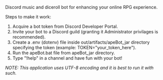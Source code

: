 Discord music and diceroll bot for enhancing your online RPG experience.

Steps to make it work:
1. Acquire a bot token from Discord Developer Portal.
2. Invite your bot to a Discord guild (granting it Administrator privilages is recommended).
3. Create a .env (dotenv) file inside out/artifacts/apeBot_jar directory specifying the token (example: TOKEN="your_token_here").
4. Run the apeBot.bat file from apeBot_jar directory.
5. Type "!help" in a channel and have fun with your bot!

<i>NOTE: This application uses UTF-8 encoding and it is best to run it with such.</i>
